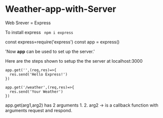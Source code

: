 # Weather-app-with-Server

Web Srever = Express

To install express 
``` npm i express```

const express=require('express')
const app = express()

'Now <b>app</b> can be used to set up the server.'

Here are the steps shown to setup the the server at localhost:3000
```
app.get('',(req,res)=>{
  res.send('Hello Express!')
})
```
```
app.get('/weather',(req,res)=>{
  res.send('Your Weather')
})
```
app.get(arg1,arg2) has 2 arguments 
1.
2. arg2 -> is a callback function with arguments request and respond.
